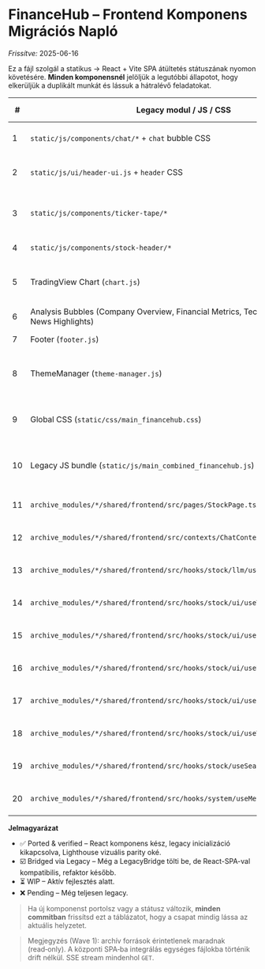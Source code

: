# FinanceHub – Frontend Komponens Migrációs Napló

*Frissítve:* 2025-06-16

Ez a fájl szolgál a statikus → React + Vite SPA átültetés státuszának nyomon követésére. **Minden komponensnél** jelöljük a legutóbbi állapotot, hogy elkerüljük a duplikált munkát és lássuk a hátralévő feladatokat.

| # | Legacy modul / JS / CSS | Új React modul (src/) | Átültetés állapota | Utolsó frissítés | Megjegyzés |
|---|-------------------------|-----------------------|-------------------|------------------|------------|
| 1 | `static/js/components/chat/*` + `chat` bubble CSS | `src/components/chat/ChatPanel.*` | ✅ **Ported & verified** | 2025-06-15 | SSE-streaming működik. |
| 2 | `static/js/ui/header-ui.js` + `header` CSS | `src/features/header/Header.view.tsx` | ⏳ **WIP – React refactor** | 2025-06-16 | useHeader hook + Header.view.tsx kész; LegacyBridge header-init kikapcsolható. |
| 3 | `static/js/components/ticker-tape/*` | tervezett: `src/features/ticker/TickerTape.view.tsx` | ☑️ **Bridged via Legacy** | 2025-06-16 | React Portal (`LegacyTickerTapePortal`) + TickerTapeUnified.init(). |
| 4 | `static/js/components/stock-header/*` | tervezett: `src/features/stock-header/StockHeader.view.tsx` | ❌ **Pending** | – | GET `/api/v1/stock/header/{ticker}` |
| 5 | TradingView Chart (`chart.js`) | `src/features/chart/TradingViewChart.view.tsx` | ☑️ **Bridged via Legacy** | 2025-06-16 | React Portal (`LegacyChartPortal`) relies on UnifiedChartManager auto-init. |
| 6 | Analysis Bubbles (Company Overview, Financial Metrics, Technical Analysis, News Highlights) | `src/features/bubbles/*` | ❌ **Pending** | – | Négy almappa. |
| 7 | Footer (`footer.js`) | `src/features/footer/Footer.view.tsx` | ❌ **Pending** | – | -- |
| 8 | ThemeManager (`theme-manager.js`) | `src/core/theme/useTheme.ts` | ☑️ **Bridged via Legacy** | 2025-06-14 | Végleges React-hook refaktor hátra van. |
| 9 | Global CSS (`static/css/main_financehub.css`) | – (globálisan @importálva) | ☑️ **Bridged via Legacy** | 2025-06-16 | Betöltve `src/index.css` @importtal; Tailwind mellett él. |
| 10 | Legacy JS bundle (`static/js/main_combined_financehub.js`) | – (Runtime import) | ☑️ **Bridged via Legacy** | 2025-06-16 | Dinamikus import `src/legacy/GlobalAdapter.ts`; window-scope singletonok elérhetők. |
| 11 | `archive_modules/*/shared/frontend/src/pages/StockPage.tsx` | `src/pages/stock/StockPage.view.tsx` + `src/pages/stock/StockPage.logic.ts` | ✅ **Ported & verified** | 2025-08-08 | 1:1 parity + LOC ≤160; TradingView + 4 bubble + SSE chat. |
| 12 | `archive_modules/*/shared/frontend/src/contexts/ChatContext*.tsx` | `src/contexts/ChatContext.tsx` (egységesített) | ✅ **Ported & verified** | 2025-08-08 | `ChatContext 2` re-export nélkül, egy konzisztens provider. |
| 13 | `archive_modules/*/shared/frontend/src/hooks/stock/llm/useLLMStream.ts` | `src/hooks/stock/useLLMStream.ts` | ✅ **Ported & verified** | 2025-08-08 | SSE GET auto-summary; POST non-stream reply; min-length/relevance gating. |
| 14 | `archive_modules/*/shared/frontend/src/hooks/stock/ui/useTickerTapeData.ts` | `src/hooks/stock/ui/useTickerTapeData.ts` | ✅ **Ported & verified** | 2025-08-08 | Endpoint: GET `/api/v1/stock/ticker-tape/`. |
| 15 | `archive_modules/*/shared/frontend/src/hooks/stock/ui/useFundamentals.ts` | `src/hooks/stock/ui/useFundamentals.ts` | ✅ **Ported & verified** | 2025-08-08 | Endpoint: GET `/api/v1/stock/{ticker}/fundamentals`. |
| 16 | `archive_modules/*/shared/frontend/src/hooks/stock/ui/useNews.ts` | `src/hooks/stock/ui/useNews.ts` | ✅ **Ported & verified** | 2025-08-08 | Endpoint: GET `/api/v1/stock/{ticker}/news`. |
| 17 | `archive_modules/*/shared/frontend/src/hooks/stock/ui/useChartData.ts` | `src/hooks/stock/ui/useChartData.ts` | ✅ **Ported & verified** | 2025-08-08 | Endpoint: GET `/api/v1/stock/{ticker}/chart`. |
| 18 | `archive_modules/*/shared/frontend/src/hooks/stock/ui/useTechnicalAnalysis.ts` | `src/hooks/stock/ui/useTechnicalAnalysis.ts` | ✅ **Ported & verified** | 2025-08-08 | Endpoint: GET `/api/v1/stock/{ticker}/technical`. |
| 19 | `archive_modules/*/shared/frontend/src/hooks/stock/useSearchData.ts` | `src/hooks/stock/useSearchData.ts` | ✅ **Ported & verified** | 2025-08-08 | Endpoint: GET `/api/v1/stock/search`. |
| 20 | `archive_modules/*/shared/frontend/src/hooks/system/useMetrics.ts` | `src/hooks/system/useMetrics.ts` | ✅ **Ported & verified** | 2025-08-08 | Prometheus `/metrics` text parser. |

**Jelmagyarázat**

- ✅ Ported & verified – React komponens kész, legacy inicializáció kikapcsolva, Lighthouse vizuális parity oké.
- ☑️ Bridged via Legacy – Még a LegacyBridge tölti be, de React-SPA-val kompatibilis, refaktor később.
- ⏳ WIP – Aktív fejlesztés alatt.
- ❌ Pending – Még teljesen legacy.

> Ha új komponenst portolsz vagy a státusz változik, **minden commitban** frissítsd ezt a táblázatot, hogy a csapat mindig lássa az aktuális helyzetet. 

> Megjegyzés (Wave 1): archív források érintetlenek maradnak (read‑only). A központi SPA‑ba integrálás egységes fájlokba történik drift nélkül. SSE stream mindenhol `GET`. 